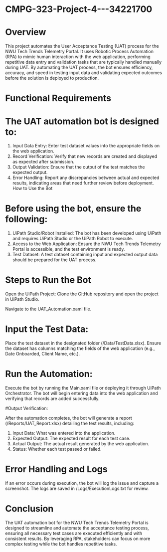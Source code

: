 # CMPG-323-Project-4---34221700
# Overview
This project automates the User Acceptance Testing (UAT) process for the NWU Tech Trends Telemetry Portal. It uses Robotic Process Automation (RPA) to mimic human interaction with the web application, performing repetitive data entry and validation tasks that are typically handled manually during UAT. By automating the UAT process, the bot ensures efficiency, accuracy, and speed in testing input data and validating expected outcomes before the solution is deployed to production.

# Functional Requirements
# The UAT automation bot is designed to:
1. Input Data Entry: Enter test dataset values into the appropriate fields on the web application.
2. Record Verification: Verify that new records are created and displayed as expected after submission.
3. Output Validation: Ensure that the output of the test matches the expected output.
4. Error Handling: Report any discrepancies between actual and expected results, indicating areas that need further review before deployment.
How to Use the Bot

# Before using the bot, ensure the following:
1. UiPath Studio/Robot Installed: The bot has been developed using UiPath and requires UiPath Studio or the UiPath Robot to execute.
2. Access to the Web Application: Ensure the NWU Tech Trends Telemetry Portal is accessible, and the test environment is ready.
3. Test Dataset: A test dataset containing input and expected output data should be prepared for the UAT process.
   
# Steps to Run the Bot
Open the UiPath Project: Clone the GitHub repository and open the project in UiPath Studio.

Navigate to the UAT_Automation.xaml file.
# Input the Test Data:

Place the test dataset in the designated folder (/Data/TestData.xlsx).
Ensure the dataset has columns matching the fields of the web application (e.g., Date Onboarded, Client Name, etc.).
# Run the Automation:

Execute the bot by running the Main.xaml file or deploying it through UiPath Orchestrator.
The bot will begin entering data into the web application and verifying that records are added successfully.

#Output Verification:

After the automation completes, the bot will generate a report (/Reports/UAT_Report.xlsx) detailing the test results, including:
1. Input Data: What was entered into the application.
2. Expected Output: The expected result for each test case.
3. Actual Output: The actual result generated by the web application.
4. Status: Whether each test passed or failed.
   
# Error Handling and Logs
If an error occurs during execution, the bot will log the issue and capture a screenshot.
The logs are saved in /Logs/ExecutionLogs.txt for review.
# Conclusion
The UAT automation bot for the NWU Tech Trends Telemetry Portal is designed to streamline and automate the acceptance testing process, ensuring all necessary test cases are executed efficiently and with consistent results. By leveraging RPA, stakeholders can focus on more complex testing while the bot handles repetitive tasks.
